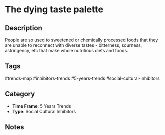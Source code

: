 # The dying taste palette

## Description
People are so used to sweetened or chemically processed foods that they are unable to reconnect with diverse tastes - bitterness, sourness, astringency, etc that make whole nutritious diets and foods.

## Tags
#trends-map #inhibitors-trends #5-years-trends #social-cultural-inhibitors

## Category
- **Time Frame**: 5 Years Trends
- **Type**: Social Cultural Inhibitors

## Notes
<!-- Add your notes here -->
